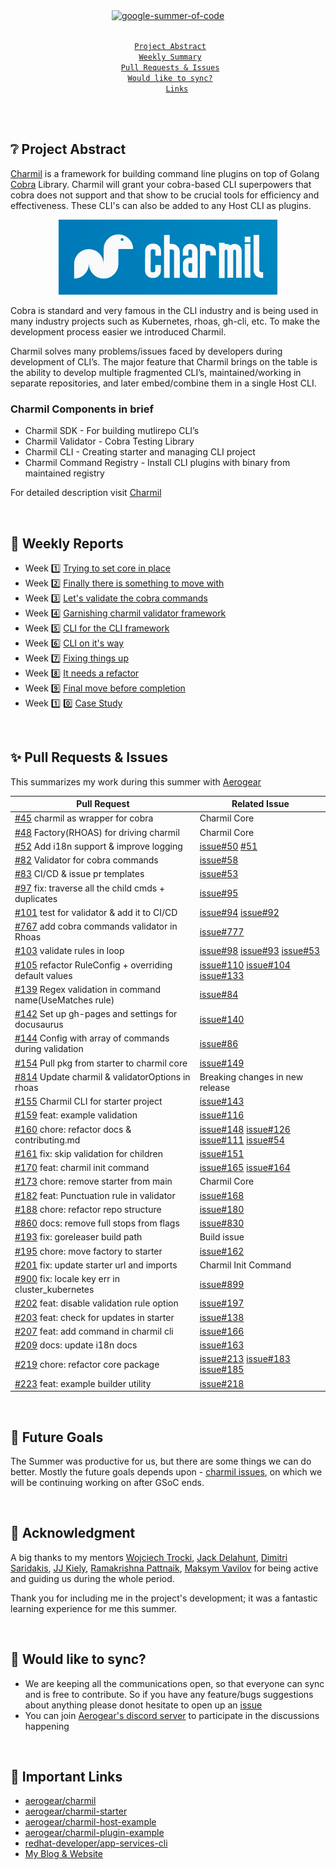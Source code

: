 <div align="center">
    <a href="https://summerofcode.withgoogle.com/projects/#4595512243650560"><img src="https://cdn.discordapp.com/attachments/852928325197234256/855675167874220032/Group_4.png" width="550" alt="google-summer-of-code"></a>
</div>
<p align="center">
    <code> 
	<a href="#-project-abstract">Project Abstract</a>&nbsp;&nbsp;&nbsp;
    <a href="#-weekly-reports">Weekly Summary</a>&nbsp;&nbsp;&nbsp;
    <a href="#-pull-requests--issues">Pull Requests & Issues</a>&nbsp;&nbsp;&nbsp;
	<a href="#-would-like-to-sync">Would like to sync?</a>&nbsp;&nbsp;&nbsp;
    <a href="#-links">Links</a>
    </code>
</p>
<br>

## ❔ Project Abstract


[Charmil](https://github.com/aerogear/charmil/) is a framework for building command line plugins on top of Golang [Cobra](https://github.com/spf13/cobra) Library.
Charmil will grant your cobra-based CLI superpowers that cobra does not support and that show to be crucial tools for efficiency and effectiveness. These CLI's can also be added to any Host CLI as plugins.


<p align="center">
    <img src="https://raw.githubusercontent.com/aerogear/charmil/main/docs/images/logo_cropped.png">
</p>

Cobra is standard and very famous in the CLI industry and is being used in many industry projects such as Kubernetes, rhoas, gh-cli, etc. To make the development process easier we introduced Charmil.

Charmil solves many problems/issues faced by developers during development of CLI’s. The major feature that Charmil brings on the table is the ability to develop multiple fragmented CLI’s, maintained/working in separate repositories, and later embed/combine them in a single Host CLI.



### Charmil Components in brief
- Charmil SDK - For building mutlirepo CLI’s
- Charmil Validator - Cobra Testing Library
- Charmil CLI - Creating starter and managing CLI project
- Charmil Command Registry - Install CLI plugins with binary from maintained registry


For detailed description visit [Charmil](https://github.com/aerogear/charmil/)

<br>

## 📅 Weekly Reports
- Week 1️⃣ [Trying to set core in place](weekly-reports/week1.md)
- Week 2️⃣ [Finally there is something to move with](weekly-reports/week2.md)
- Week 3️⃣ [Let's validate the cobra commands](weekly-reports/week3.md)
- Week 4️⃣ [Garnishing charmil validator framework](weekly-reports/week4.md)
- Week 5️⃣ [CLI for the CLI framework](weekly-reports/week5.md)
- Week 6️⃣ [CLI on it's way](weekly-reports/week6.md)
- Week 7️⃣ [Fixing things up](weekly-reports/week7.md)
- Week 8️⃣ [It needs a refactor](weekly-reports/week8.md)
- Week 9️⃣ [Final move before completion](weekly-reports/week9.md)
- Week 1️⃣ 0️⃣ [Case Study](weekly-reports/week10.md)


<br>

## ✨ Pull Requests & Issues
This summarizes my work during this summer with [Aerogear](https://github.com/aerogear)

| Pull Request  	| Related Issue  	|
|---	|---	|
| [#45](https://github.com/aerogear/charmil/pull/45) charmil as wrapper for cobra  	        | Charmil Core  	|
| [#48](https://github.com/aerogear/charmil/pull/48) Factory(RHOAS) for driving charmil  	| Charmil Core  	|
| [#52](https://github.com/aerogear/charmil/pull/52) Add i18n support & improve logging  	| [issue#50](https://github.com/aerogear/charmil/issues/50) [#51](https://github.com/aerogear/charmil/issues/51)  	|
| [#82](https://github.com/aerogear/charmil/pull/82) Validator for cobra commands  	| [issue#58](https://github.com/aerogear/charmil/issues/58)  	|
| [#83](https://github.com/aerogear/charmil/pull/83) CI/CD & issue pr templates  	| [issue#53](https://github.com/aerogear/charmil/issues/53)  	|
| [#97](https://github.com/aerogear/charmil/pull/97) fix: traverse all the child cmds + duplicates     | [issue#95](https://github.com/aerogear/charmil/issues/95)  	|
| [#101](https://github.com/aerogear/charmil/pull/101) test for validator & add it to CI/CD   | [issue#94](https://github.com/aerogear/charmil/issues/94) [issue#92](https://github.com/aerogear/charmil/issues/92) 	|
| [#767](https://github.com/redhat-developer/app-services-cli/pull/767) add cobra commands validator in Rhoas   | [issue#777](https://github.com/redhat-developer/app-services-cli/issues/777) |
| [#103](https://github.com/aerogear/charmil/pull/103) validate rules in loop    | [issue#98](https://github.com/aerogear/charmil/issues/98) [issue#93](https://github.com/aerogear/charmil/issues/93) [issue#53](https://github.com/aerogear/charmil/issues/53)|
| [#105](https://github.com/aerogear/charmil/pull/105) refactor RuleConfig + overriding default values   | [issue#110](https://github.com/aerogear/charmil/issues/110) [issue#104](https://github.com/aerogear/charmil/issues/104) [issue#133](https://github.com/aerogear/charmil/issues/133)|
| [#139](https://github.com/aerogear/charmil/pull/139) Regex validation in command name(UseMatches rule)  	        | [issue#84](https://github.com/aerogear/charmil/issues/84)  	|
| [#142](https://github.com/aerogear/charmil/pull/142) Set up gh-pages and settings for docusaurus  	        | [issue#140](https://github.com/aerogear/charmil/issues/140)  	|
| [#144](https://github.com/aerogear/charmil/pull/144) Config with array of commands during validation 	        | [issue#86](https://github.com/aerogear/charmil/issues/86) 	|
| [#154](https://github.com/aerogear/charmil/pull/154) Pull pkg from starter to charmil core  	| [issue#149](https://github.com/aerogear/charmil/issues/149)	|
| [#814](https://github.com/redhat-developer/app-services-cli/pull/814) Update charmil & validatorOptions in rhoas    | Breaking changes in new release |
| [#155](https://github.com/aerogear/charmil/pull/155)   Charmil CLI for starter project       | [issue#143](https://github.com/aerogear/charmil/issues/143)  	|
| [#159](https://github.com/aerogear/charmil/pull/159)   feat: example validation       | [issue#116](https://github.com/aerogear/charmil/issues/116)  	|
| [#160](https://github.com/aerogear/charmil/pull/160)   chore: refactor docs & contributing.md       | [issue#148](https://github.com/aerogear/charmil/issues/148) [issue#126](https://github.com/aerogear/charmil/issues/126) [issue#111](https://github.com/aerogear/charmil/issues/111) [issue#54](https://github.com/aerogear/charmil/issues/54)  	| 
| [#161](https://github.com/aerogear/charmil/pull/161)   fix: skip validation for children       | [issue#151](https://github.com/aerogear/charmil/issues/151)  	|
| [#170](https://github.com/aerogear/charmil/pull/170)   feat: charmil init command       | [issue#165](https://github.com/aerogear/charmil/issues/165) [issue#164](https://github.com/aerogear/charmil/issues/164)  	|
| [#173](https://github.com/aerogear/charmil/pull/173)   chore: remove starter from main       | Charmil Core  	|
| [#182](https://github.com/aerogear/charmil/pull/182)   feat: Punctuation rule in validator       | [issue#168](https://github.com/aerogear/charmil/issues/168)  	|
| [#188](https://github.com/aerogear/charmil/pull/188)   chore: refactor repo structure       | [issue#180](https://github.com/aerogear/charmil/issues/180)  	|
| [#860](https://github.com/aerogear/charmil/pull/860)   docs: remove full stops from flags       | [issue#830](https://github.com/aerogear/charmil/issues/830)  	|
| [#193](https://github.com/aerogear/charmil/pull/193)   fix: goreleaser build path       |  Build issue 	|
| [#195](https://github.com/aerogear/charmil/pull/195)   chore: move factory to starter       | [issue#162](https://github.com/aerogear/charmil/issues/162)  	|
| [#201](https://github.com/aerogear/charmil/pull/201)   fix: update starter url and imports       | Charmil Init Command  	|
| [#900](https://github.com/aerogear/charmil/pull/900)   fix: locale key err in cluster_kubernetes       | [issue#899](https://github.com/aerogear/charmil/issues/899)  	|
| [#202](https://github.com/aerogear/charmil/pull/202)   feat: disable validation rule option       | [issue#197](https://github.com/aerogear/charmil/issues/197)  	|
| [#203](https://github.com/aerogear/charmil/pull/203)   feat: check for updates in starter       | [issue#138](https://github.com/aerogear/charmil/issues/138)  	|
| [#207](https://github.com/aerogear/charmil/pull/207)   feat: add command in charmil cli        | [issue#166](https://github.com/aerogear/charmil/issues/166)  	|
| [#209](https://github.com/aerogear/charmil/pull/209)   docs: update i18n docs       | [issue#163](https://github.com/aerogear/charmil/issues/163)  	|
| [#219](https://github.com/aerogear/charmil/pull/219)   chore: refactor core package       | [issue#213](https://github.com/aerogear/charmil/issues/213) [issue#183](https://github.com/aerogear/charmil/issues/183) [issue#185](https://github.com/aerogear/charmil/issues/185)  	|
| [#223](https://github.com/aerogear/charmil/pull/202)   feat: example builder utility       | [issue#218](https://github.com/aerogear/charmil/issues/218)  	|

<br> 

## 🔮 Future Goals
The Summer was productive for us, but there are some things we can do better. Mostly the future goals depends upon - [charmil issues](https://github.com/aerogear/charmil/issues), on which we will be continuing working on after GSoC ends.


<br>


## 🤝 Acknowledgment
A big thanks to my mentors [Wojciech Trocki](https://github.com/wtrocki), [Jack Delahunt](https://github.com/jackdelahunt), [Dimitri Saridakis](https://github.com/dimakis), [JJ Kiely](https://github.com/jjkiely), [Ramakrishna Pattnaik](https://github.com/rkpattnaik780), [
Maksym Vavilov](https://github.com/makslion) for being active and guiding us during the whole period. 

Thank you for including me in the project's development; it was a fantastic learning experience for me this summer.

<br> 

## 🔄 Would like to sync?
- We are keeping all the communications open, so that everyone can sync and is free to contribute. So if you have any feature/bugs suggestions about anything please donot hesitate to open up an [issue](https://github.com/aerogear/charmil/issues/new)
- You can join [Aerogear's discord server](https://discord.gg/hsDJUPkAWH) to participate in the discussions happening

<br>

## 🔗 Important Links
- [aerogear/charmil](https://github.com/aerogear/charmil/)
- [aerogear/charmil-starter](https://github.com/aerogear/charmil-starter)
- [aerogear/charmil-host-example](https://github.com/aerogear/charmil-host-example)
- [aerogear/charmil-plugin-example](https://github.com/aerogear/charmil-plugin-example)
- [redhat-developer/app-services-cli](https://github.com/redhat-developer/app-services-cli)
- [My Blog & Website](https://ankithans.github.io)

<br>